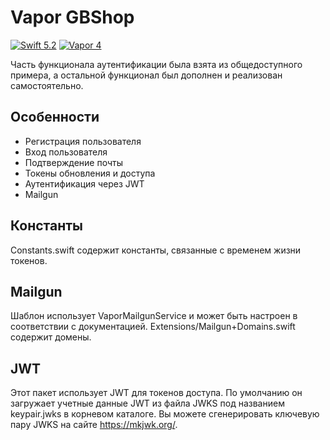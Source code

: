 # Vapor GBShop
[![Swift 5.2](https://img.shields.io/badge/swift-5.2-orange.svg?style=flat)](http://swift.org)
[![Vapor 4](https://img.shields.io/badge/vapor-4.0-blue.svg?style=flat)](https://vapor.codes)

 Часть функционала аутентификации была взята из общедоступного примера, а остальной функционал был дополнен и реализован самостоятельно.

## Особенности
* Регистрация пользователя
* Вход пользователя
* Подтверждение почты
* Токены обновления и доступа
* Аутентификация через JWT
* Mailgun

## Константы
Constants.swift содержит константы, связанные с временем жизни токенов.

## Mailgun
Шаблон использует VaporMailgunService и может быть настроен в соответствии с документацией. Extensions/Mailgun+Domains.swift содержит домены.

## JWT
Этот пакет использует JWT для токенов доступа. По умолчанию он загружает учетные данные JWT из файла JWKS под названием keypair.jwks в корневом каталоге. Вы можете сгенерировать ключевую пару JWKS на сайте https://mkjwk.org/.
